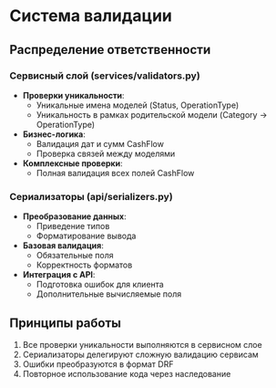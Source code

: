 # Система валидации

## Распределение ответственности

### Сервисный слой (services/validators.py)
- **Проверки уникальности**:
  - Уникальные имена моделей (Status, OperationType)
  - Уникальность в рамках родительской модели (Category → OperationType)
- **Бизнес-логика**:
  - Валидация дат и сумм CashFlow
  - Проверка связей между моделями
- **Комплексные проверки**:
  - Полная валидация всех полей CashFlow

### Сериализаторы (api/serializers.py)
- **Преобразование данных**:
  - Приведение типов
  - Форматирование вывода
- **Базовая валидация**:
  - Обязательные поля
  - Корректность форматов
- **Интеграция с API**:
  - Подготовка ошибок для клиента
  - Дополнительные вычисляемые поля

## Принципы работы
1. Все проверки уникальности выполняются в сервисном слое
2. Сериализаторы делегируют сложную валидацию сервисам
3. Ошибки преобразуются в формат DRF
4. Повторное использование кода через наследование